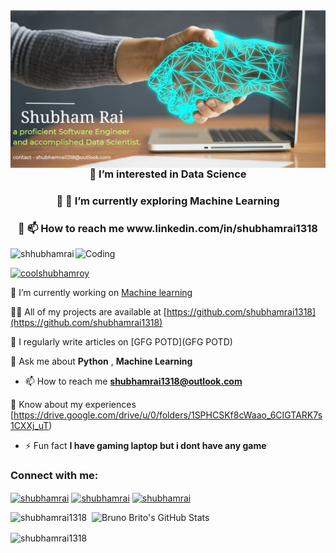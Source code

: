 <img align="left" src="https://github.com/shubhamrai1318/shubhamrai1318/blob/main/shubham.png" alt="shubhamrai1318" />

<br>
 <h3 align="center">👀 I’m interested in Data Science</h3>
 <h3 align="center">👀 🌱  I’m currently exploring Machine Learning</h3>
 <h3 align="center">👀 📫 How to reach me www.linkedin.com/in/shubhamrai1318</h3>
 <img align="right" alt="Coding" width="400" src="https://cdn.dribbble.com/users/1162077/screenshots/3848914/programmer.gif">

<!---
shubhamrai1318/shubhamrai1318 is a ✨ special ✨ repository because its `README.md` (this file) appears on your GitHub profile.
You can click the Preview link to take a look at your changes.
--->



<p align="left"> <img src="https://komarev.com/ghpvc/?username=shubhamrai&label=Profile%20views&color=0e75b6&style=flat" alt="shhubhamrai" /> </p>

<p align="left"> <a href="https://twitter.com/coolshubhamroy" target="blank"><img src="https://img.shields.io/twitter/follow/coolshubhamroy?logo=twitter&style=for-the-badge" alt="coolshubhamroy" /></a> </p>

 🔭 I’m currently working on [Machine learning](https://github.com/BioinfoMachineLearning/DeepRefine)

 👨‍💻 All of my projects are available at [https://github.com/shubhamrai1318](https://github.com/shubhamrai1318)

 📝 I regularly write articles on [GFG POTD](GFG POTD)

 💬 Ask me about **Python** , **Machine Learning**

- 📫 How to reach me **shubhamrai1318@outlook.com**

 📄 Know about my experiences [https://drive.google.com/drive/u/0/folders/1SPHCSKf8cWaao_6CIGTARK7s1CXXj_uT)

- ⚡ Fun fact **I have gaming laptop but i dont have any game**

<h3 align="left">Connect with me:</h3>
<p align="left">
<a href="https://twitter.com/coolshubhamroy" target="blank"><img align="center" src="https://raw.githubusercontent.com/rahuldkjain/github-profile-readme-generator/master/src/images/icons/Social/twitter.svg" alt="shubhamrai" height="30" width="40" /></a>
<a href="https://linkedin.com/in/shubhamrai1318" target="blank"><img align="center" src="https://raw.githubusercontent.com/rahuldkjain/github-profile-readme-generator/master/src/images/icons/Social/linked-in-alt.svg" alt="shubhamrai" height="30" width="40" /></a>
<a href="https://instagram.com/shubham.rai1318" target="blank"><img align="center" src="https://raw.githubusercontent.com/rahuldkjain/github-profile-readme-generator/master/src/images/icons/Social/instagram.svg" alt="shubhamrai" height="30" width="40" /></a>


<p><img align="left" src="https://github-readme-stats-sigma-five.vercel.app/api/top-langs/?username=shubhamrai1318&show_icons=true&locale=en&layout=compact" alt="shubhamrai1318" /></p>

<p>&nbsp; <img width="400px" alt="Bruno Brito's GitHub Stats" src="https://awesome-github-stats.azurewebsites.net/user-stats/shubhamrai1318?theme=github&cardType=octocat" />
</p>
<p><img align="center" src="https://github-readme-streak-stats.herokuapp.com/?user=shubhamrai1318&" alt="shubhamrai1318" /></p>
